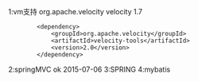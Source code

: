 1:vm支持
<dependency>
                <groupId>org.apache.velocity</groupId>
                <artifactId>velocity</artifactId>
                <version>1.7</version>
            </dependency>

            <dependency>
                <groupId>org.apache.velocity</groupId>
                <artifactId>velocity-tools</artifactId>
                <version>2.0</version>
            </dependency>
2:springMVC
    ok
    2015-07-06
3:SPRING
4:mybatis
